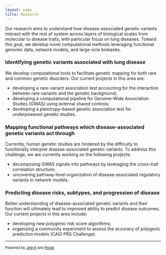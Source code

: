```yaml
---
layout: page
title: Research
---
```

Our research aims to understand how disease-associated genetic variants interact with the rest of system across layers of biological scales from molecular to disease traits, with particular focus on lung diseases. Toward this goal, we develop novel computational methods leveraging functional genomic data, network models, and large-scle biobanks. 

### Identifying genetic variants associated with lung disease
We develop computational tools to facilitate genetic mapping for both rare and common genetic disorders. Our current projects in this area are:  
   
* developing a rare-variant association test accounting for the interaction between rare variants and the genetic background;
* developing a computational pipeline for Genome-Wide Association Studies (GWAS) using external shared controls;
* developing a pleiotropy-based genetic association test for underpowered genetic studies.

### Mapping functional pathways which disease-associated genetic variants act through
Currently, human genetic studies are hindered by the difficulty to functionally interpret disease-associated genetic variants. To address this challenge, we are currently working on the following projects:   
  
* decomposing GWAS signals into pathways by leveraging the cross-trait correlation structure; 
* uncovering pathway-level organization of disease-associated regulatory variants in network models.

### Predicting disease risks, subtypes, and progression of disease
Better understanding of disease-associated genetic variants and their function will ultimately lead to improved ability to predict disease outcomes. Our current projects in this area include:  
  
* developing new polygenic risk score algorithms;
* organizing a community experiment to assess the accuracy of polygenic prediction models (CAGI PRS Challenge) 

---

<sub>Powered by [Jekyll](https://github.com/mojombo/jekyll) and [Poole](http://getpoole.com)</sub>

